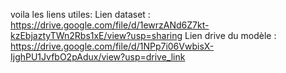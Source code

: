 voila les liens utiles:
Lien dataset : https://drive.google.com/file/d/1ewrzANd6Z7kt-kzEbjaztyTWn2Rbs1xE/view?usp=sharing
Lien drive du modèle : https://drive.google.com/file/d/1NPp7i06VwbisX-IjghPU1JvfbO2pAdux/view?usp=drive_link
